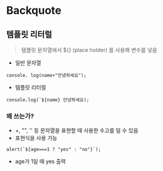 # Backquote

## 템플릿 리터럴
> 템플릿 문자열에서 ${} (place holder) 를 사용해 변수를 넣음

- 일반 문자열
```
console. log(name+"안녕하세요");
```

- 템플릿 리터럴

```
console.log(`${name} 안녕하세요);
```

### 왜 쓰는가?
- +, "", '' 등 문자열을 표현할 때 사용한 수고를 덜 수 있음
- 표현식을 사용 가능

```
alert(`${age===1 ? "yes" : "no"}`);
```
- age가 1일 때 yes 출력
